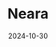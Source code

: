 ---  
layout: startup_page  
title: "Neara"  
id: "neara.com"  
permalink: "/nearaneara.com10302024/"  
website: "https://neara.com/"  
funding_round: "Series C"  
funding_amount: "$31M"  
investors: "EQT, Partners Group, Square Peg Capital, Skip Capital, Prosus Ventures"  
about: "Neara provides AI-powered predictive modeling software for critical infrastructure. Its 3D digital modeling technology helps utilities make proactive decisions about network optimization, improving safety and reliability. This accelerates analysis and decision-making, enabling faster responses to issues and better integration of renewable energy sources."  
markets: "Energy, Infrastructure, Telecommunications, Public Transportation, Analytics, Cloud Computing, SaaS, Software"  
hq: "Sydney, New South Wales, Australia"  
founded_year: "2016"  
linkedin: "https://www.linkedin.com/company/neara"  
twitter: "https://twitter.com/Neara_Global"  
instagram: ""  
facebook: ""  
crunchbase: "https://www.crunchbase.com/organization/neara"  
pitchbook: ""  

date_display: "30-Oct-2024"  
date: "2024-10-30"

# SEO Optimization  
meta_title: "Neara - Series C Funding ($31M)"  
meta_description: "Neara, Neara provides AI-powered predictive modeling software for critical infrastructure. Its 3D digital modeling technology helps utilities make proactive ..."  
meta_keywords: "Neara, Energy, Infrastructure, Telecommunications, Public Transportation, Analytics, Cloud Computing, SaaS, Software, Series C funding"  
canonical_url: "https://startup.projectstartups.com/nearaneara.com10302024/"  
---
